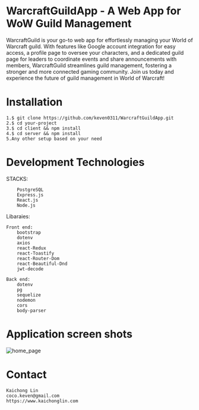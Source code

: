 # WarcraftGuildApp - A Web App for WoW Guild Management

WarcraftGuild is your go-to web app for effortlessly managing your World of Warcraft guild. With features like Google account integration for easy access, a profile page to oversee your characters, and a dedicated guild page for leaders to coordinate events and share announcements with members, WarcraftGuild streamlines guild management, fostering a stronger and more connected gaming community. Join us today and experience the future of guild management in World of Warcraft!

# Installation

    1.$ git clone https://github.com/keven0311/WarcraftGuildApp.git
    2.$ cd your-project
    3.$ cd client && npm install
    4.$ cd server && npm install
    5.Any other setup based on your need

# Development Technologies

STACKS:

        PostgreSQL
        Express.js
        React.js
        Node.js

Libaraies:

    Front end:
        bootstrap
        dotenv
        axios
        react-Redux
        react-Toastify
        react-Router-Dom
        react-Beautiful-Dnd
        jwt-decode

    Back end:
        dotenv
        pg
        sequelize
        nodemon
        cors
        body-parser

# Application screen shots

![home_page](/WarcraftGuildApp/client/screenshots/home_page.png)

# Contact

    Kaichong Lin
    coco.keven@gmail.com
    https://www.kaichonglin.com
